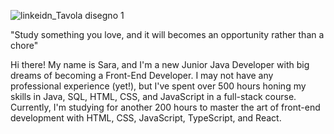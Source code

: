 ![linkeidn_Tavola disegno 1](https://user-images.githubusercontent.com/122526500/221053494-06ddc00f-a4fe-4af1-a475-ed2be0c43d06.png)

"Study something you love, and it will becomes an opportunity rather than a chore"

Hi there! My name is Sara, and I'm a new Junior Java Developer with big dreams of becoming a Front-End Developer. I may not have any professional experience (yet!), but I've spent over 500 hours honing my skills in Java, SQL, HTML, CSS, and JavaScript in a full-stack course. Currently, I'm studying for another 200 hours to master the art of front-end development with HTML, CSS, JavaScript, TypeScript, and React.
